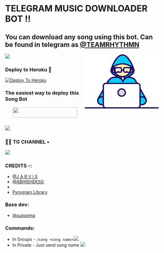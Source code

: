 # TELEGRAM MUSIC DOWNLOADER BOT !! 

## You can download any song using this bot. Can be found in telegram as [@TEAMRHYTHMN](https://t.me/teamrhythmn)
<img align="right" src="https://github.com/RazorKenway/RazorKenway/raw/main/Developer.gif" style="max-width:100%;">
<img align="senter" src="https://te.legra.ph/file/162a491d30ff79591e145.jpg" style="max-width:100%;">


### Deploy to Heroku 🕺 

[![Deploy To Heroku](https://www.herokucdn.com/deploy/button.svg)](https://heroku.com/deploy?template=https://github.com/youtubeslgeekshow/fastsongdownloaderbot)

###              The easiest way to deploy this Song Bot
<p align="center"><a href="https://heroku.com/deploy?template=https://github.com/youtubeslgeekshow/fastsongdownloaderbot"> <img src="https://img.shields.io/badge/Deploy%20To%20Heroku-blueviolet?style=for-the-badge&logo=heroku" width="210" height="34.45"/></a></p>


###   <a href="https://www.youtube.com/channel/UCvYfJcTr8RY72dIapzMqFQA?sub_confirmation=1"><img src="https://img.shields.io/badge/How%20To-Deploy-red.svg?logo=Youtube"></a>
###  🧙‍♀️ TG CHANNEL •
<a href="https://t.me/TeamRhythm"><img src="https://te.legra.ph/file/3ddd94b8be09c6e0b63ac.jpg"></a>

### CREDITS -:

- [@J A R V I S ](https://t.me/CH05EN_ONE)
- [@ABHISHEKSG ](https://t.me/Abhisheksg)
- 
- [Pyrogram Library](https://github.com/pyrogram/pyrogram)

### Base dev:

- [@supunma](https://t.me/supunma)


### Commands:
- In Groups - `/song <song name>`<img src="https://camo.githubusercontent.com/2c8b3670d933220ae3c023fa1d568682975cce3f10799d0d3ff5ecac394b4ee8/68747470733a2f2f6d656469612e67697068792e636f6d2f6d656469612f31326f75664342304d795a31476f2f67697068792e676966" width="50px">
- In Private - Just send song name <img src="https://camo.githubusercontent.com/2c8b3670d933220ae3c023fa1d568682975cce3f10799d0d3ff5ecac394b4ee8/68747470733a2f2f6d656469612e67697068792e636f6d2f6d656469612f31326f75664342304d795a31476f2f67697068792e676966" width="50px">


